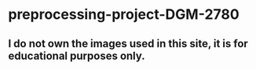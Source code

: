 # preprocessing-project-DGM-2780

## I do not own the images used in this site, it is for educational purposes only.